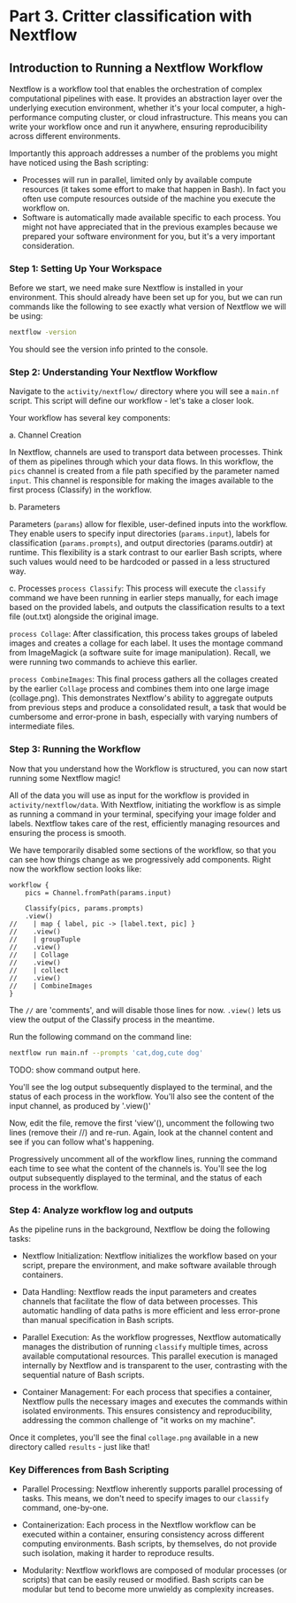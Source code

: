 # Part 3. Critter classification with Nextflow

## Introduction to Running a Nextflow Workflow

Nextflow is a workflow tool that enables the orchestration of complex computational pipelines with ease. It provides an abstraction layer over the underlying execution environment, whether it's your local computer, a high-performance computing cluster, or cloud infrastructure. This means you can write your workflow once and run it anywhere, ensuring reproducibility across different environments.

Importantly this approach addresses a number of the problems you might have noticed using the Bash scripting:

 * Processes will run in parallel, limited only by available compute resources (it takes some effort to make that happen in Bash). In fact you often use compute resources outside of the machine you execute the workflow on.
 * Software is automatically made available specific to each process. You might not have appreciated that in the previous examples because we prepared your software environment for you, but it's a very important consideration.

### Step 1: Setting Up Your Workspace

Before we start, we need make sure Nextflow is installed in your environment. This should already have been set up for you, but we can run commands like the following to see exactly what version of Nextflow we will be using:

```bash
nextflow -version
```

You should see the version info printed to the console.

### Step 2: Understanding Your Nextflow Workflow

Navigate to the `activity/nextflow/` directory where you will see a `main.nf` script. This script will define our workflow - let's take a closer look.

Your workflow has several key components:

a. Channel Creation

In Nextflow, channels are used to transport data between processes. Think of them as pipelines through which your data flows. In this workflow, the `pics` channel is created from a file path specified by the parameter named `input`. This channel is responsible for making the images available to the first process (Classify) in the workflow.

b. Parameters

Parameters (`params`) allow for flexible, user-defined inputs into the workflow. They enable users to specify input directories (`params.input`), labels for classification (`params.prompts`), and output directories (params.outdir) at runtime. This flexibility is a stark contrast to our earlier Bash scripts, where such values would need to be hardcoded or passed in a less structured way.

c. Processes
`process Classify`: This process will execute the `classify` command we have been running in earlier steps manually, for each image based on the provided labels, and outputs the classification results to a text file (out.txt) alongside the original image.

`process Collage`: After classification, this process takes groups of labeled images and creates a collage for each label. It uses the montage command from ImageMagick (a software suite for image manipulation). Recall, we were running two commands to achieve this earlier.

`process CombineImages`: This final process gathers all the collages created by the earlier `Collage` process and combines them into one large image (collage.png). This demonstrates Nextflow's ability to aggregate outputs from previous steps and produce a consolidated result, a task that would be cumbersome and error-prone in bash, especially with varying numbers of intermediate files.

### Step 3: Running the Workflow

Now that you understand how the Workflow is structured, you can now start running some Nextflow magic!

All of the data you will use as input for the workflow is provided in `activity/nextflow/data`. With Nextflow, initiating the workflow is as simple as running a command in your terminal, specifying your image folder and labels. Nextflow takes care of the rest, efficiently managing resources and ensuring the process is smooth.

We have temporarily disabled some sections of the workflow, so that you can see how things change as we progressively add components. Right now the workflow section looks like:

```
workflow {
    pics = Channel.fromPath(params.input)

    Classify(pics, params.prompts)
    .view()
//    | map { label, pic -> [label.text, pic] }
//    .view()
//    | groupTuple
//    .view()
//    | Collage
//    .view()
//    | collect
//    .view()
//    | CombineImages
}
```

The `//` are 'comments', and will disable those lines for now. `.view()` lets us view the output of the Classify process in the meantime.

Run the following command on the command line:

```bash
nextflow run main.nf --prompts 'cat,dog,cute dog'
```
TODO: show command output here.

You'll see the log output subsequently displayed to the terminal, and the status of each process in the workflow. You'll also see the content of the input channel, as produced by '.view()'

Now, edit the file, remove the first 'view'(), uncomment the following two lines (remove their //) and re-run. Again, look at the channel content and see if you can follow what's happening.

Progressively uncomment all of the workflow lines, running the command each time to see what the content of the channels is.
You'll see the log output subsequently displayed to the terminal, and the status of each process in the workflow.

### Step 4: Analyze workflow log and outputs

As the pipeline runs in the background, Nextflow be doing the following tasks:

- Nextflow Initialization: Nextflow initializes the workflow based on your script, prepare the environment, and make software available through containers.

- Data Handling: Nextflow reads the input parameters and creates channels that facilitate the flow of data between processes. This automatic handling of data paths is more efficient and less error-prone than manual specification in Bash scripts.

- Parallel Execution: As the workflow progresses, Nextflow automatically manages the distribution of running `classify` multiple times, across available computational resources. This parallel execution is managed internally by Nextflow and is transparent to the user, contrasting with the sequential nature of Bash scripts.

- Container Management: For each process that specifies a container, Nextflow pulls the necessary images and executes the commands within isolated environments. This ensures consistency and reproducibility, addressing the common challenge of "it works on my machine".

Once it completes, you'll see the final `collage.png` available in a new directory called `results` - just like that!

### Key Differences from Bash Scripting

- Parallel Processing: Nextflow inherently supports parallel processing of tasks. This means, we don't need to specify images to our `classify` command, one-by-one.

- Containerization: Each process in the Nextflow workflow can be executed within a container, ensuring consistency across different computing environments. Bash scripts, by themselves, do not provide such isolation, making it harder to reproduce results.

- Modularity: Nextflow workflows are composed of modular processes (or scripts) that can be easily reused or modified. Bash scripts can be modular but tend to become more unwieldy as complexity increases.
